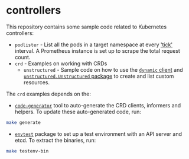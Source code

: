 # controllers

This repository contains some sample code related to Kubernetes controllers:

* `podlister` - List all the pods in a target namespace at every
  ['tick'](https://golang.org/pkg/time/#Ticker) interval. A Prometheus instance
  is set up to scrape the total request count.
* `crd` - Examples on working with CRDs
  * `unstructured` - Sample code on how to use the
    [`dynamic` client](https://pkg.go.dev/k8s.io/client-go/dynamic#Interface) and
    [`unstructured.Unstructured` package](https://pkg.go.dev/k8s.io/apimachinery/pkg/apis/meta/v1/unstructured#Unstructured)
    to create and list custom resources.

The `crd` examples depends on the:

* [`code-generator`](https://github.com/kubernetes/code-generator) tool to
  auto-generate the CRD clients, informers and helpers. To update these
  auto-generated code, run:

```sh
make generate
```

* [`envtest`](https://pkg.go.dev/sigs.k8s.io/controller-runtime/pkg/envtest)
package to set up a test environment with an API server and etcd. To extract
the binaries, run:

```sh
make testenv-bin
```
